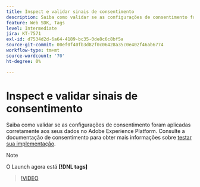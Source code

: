 ```yaml
---
title: Inspect e validar sinais de consentimento
description: Saiba como validar se as configurações de consentimento foram aplicadas corretamente aos seus dados no Adobe Experience Platform.
feature: Web SDK, Tags
level: Intermediate
jira: KT-7571
exl-id: d7534d2d-6a64-4189-bc35-0de8c6c8bf5a
source-git-commit: 00ef0f40fb3d82f0c06428a35c0e402f46ab6774
workflow-type: tm+mt
source-wordcount: '70'
ht-degree: 0%

---
```


# Inspect e validar sinais de consentimento

Saiba como validar se as configurações de consentimento foram aplicadas corretamente aos seus dados no Adobe Experience Platform. Consulte a documentação de consentimento para obter mais informações sobre [testar sua implementação](https://experienceleague.adobe.com/docs/experience-platform/landing/governance-privacy-security/consent/adobe/overview.html?lang=en#test-implementation).

>[!NOTE]
>
> O Launch agora está **[!DNL tags]**

>[!VIDEO](https://video.tv.adobe.com/v/332696/?learn=on)

